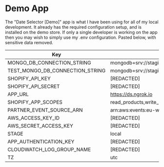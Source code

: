 # Demo App

The "Date Selector [Demo]" app is what I have been using for all of my local development. It already has the required configuration setup, and is installed on the demo store. If only a single developer is working on the app then you may wish to simply use my .env configuration. Pasted below, with sensitive data removed.

Key | Value
--- | ---
MONGO_DB_CONNECTION_STRING | mongodb+srv://staging:[REDACTED]@[REDACTED].mongodb.net/[DB]?retryWrites=true&w=majority
TEST_MONGO_DB_CONNECTION_STRING | mongodb+srv://staging:[REDACTED]@[REDACTED].mongodb.net/[DB-test]?retryWrites=true&w=majority
SHOPIFY_API_KEY | [REDACTED]
SHOPIFY_API_SECRET | [REDACTED]
APP_URL | https://ds.ngrok.io
SHOPIFY_APP_SCOPES | read_products,write_products,read_script_tags,write_script_tags,read_customers,write_customers,read_orders,write_orders,read_themes,write_themes,read_content,write_content,read_locations,read_checkouts,write_checkouts,write_shipping
PARTNER_EVENT_SOURCE_ARN | arn:aws:events:eu-west-2::event-source/aws.partner/shopify.com/[REDACTED]
AWS_ACCESS_KEY_ID | [REDACTED]
AWS_SECRET_ACCESS_KEY | [REDACTED]
STAGE | local
APP_AUTHENTICATION_KEY | [REDACTED]
CLOUDWATCH_LOG_GROUP_NAME | [REDACTED]
TZ | utc
